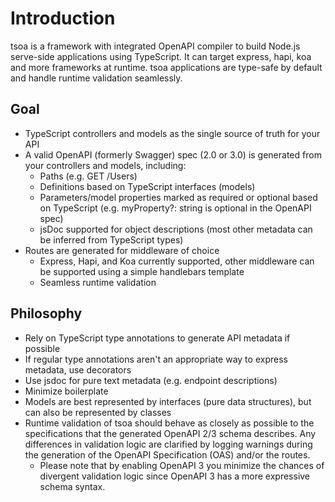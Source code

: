 # Introduction

tsoa is a framework with integrated OpenAPI compiler to build Node.js serve-side applications using TypeScript.
It can target express, hapi, koa and more frameworks at runtime.
tsoa applications are type-safe by default and handle runtime validation seamlessly.

## Goal

- TypeScript controllers and models as the single source of truth for your API
- A valid OpenAPI (formerly Swagger) spec (2.0 or 3.0) is generated from your controllers and models, including:
  - Paths (e.g. GET /Users)
  - Definitions based on TypeScript interfaces (models)
  - Parameters/model properties marked as required or optional based on TypeScript (e.g. myProperty?: string is optional in the OpenAPI spec)
  - jsDoc supported for object descriptions (most other metadata can be inferred from TypeScript types)
- Routes are generated for middleware of choice
  - Express, Hapi, and Koa currently supported, other middleware can be supported using a simple handlebars template
  - Seamless runtime validation

## Philosophy

- Rely on TypeScript type annotations to generate API metadata if possible
- If regular type annotations aren't an appropriate way to express metadata, use decorators
- Use jsdoc for pure text metadata (e.g. endpoint descriptions)
- Minimize boilerplate
- Models are best represented by interfaces (pure data structures), but can also be represented by classes
- Runtime validation of tsoa should behave as closely as possible to the specifications that the generated OpenAPI 2/3 schema describes. Any differences in validation logic are clarified by logging warnings during the generation of the OpenAPI Specification (OAS) and/or the routes.
  - Please note that by enabling OpenAPI 3 you minimize the chances of divergent validation logic since OpenAPI 3 has a more expressive schema syntax.
